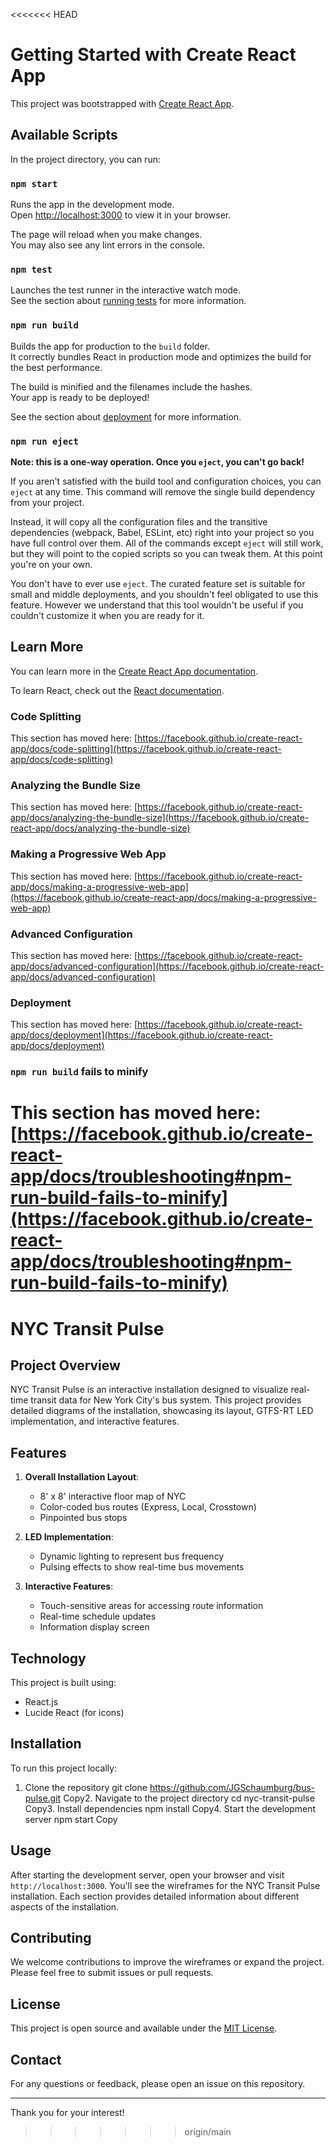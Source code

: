 <<<<<<< HEAD
# Getting Started with Create React App

This project was bootstrapped with [Create React App](https://github.com/facebook/create-react-app).

## Available Scripts

In the project directory, you can run:

### `npm start`

Runs the app in the development mode.\
Open [http://localhost:3000](http://localhost:3000) to view it in your browser.

The page will reload when you make changes.\
You may also see any lint errors in the console.

### `npm test`

Launches the test runner in the interactive watch mode.\
See the section about [running tests](https://facebook.github.io/create-react-app/docs/running-tests) for more information.

### `npm run build`

Builds the app for production to the `build` folder.\
It correctly bundles React in production mode and optimizes the build for the best performance.

The build is minified and the filenames include the hashes.\
Your app is ready to be deployed!

See the section about [deployment](https://facebook.github.io/create-react-app/docs/deployment) for more information.

### `npm run eject`

**Note: this is a one-way operation. Once you `eject`, you can't go back!**

If you aren't satisfied with the build tool and configuration choices, you can `eject` at any time. This command will remove the single build dependency from your project.

Instead, it will copy all the configuration files and the transitive dependencies (webpack, Babel, ESLint, etc) right into your project so you have full control over them. All of the commands except `eject` will still work, but they will point to the copied scripts so you can tweak them. At this point you're on your own.

You don't have to ever use `eject`. The curated feature set is suitable for small and middle deployments, and you shouldn't feel obligated to use this feature. However we understand that this tool wouldn't be useful if you couldn't customize it when you are ready for it.

## Learn More

You can learn more in the [Create React App documentation](https://facebook.github.io/create-react-app/docs/getting-started).

To learn React, check out the [React documentation](https://reactjs.org/).

### Code Splitting

This section has moved here: [https://facebook.github.io/create-react-app/docs/code-splitting](https://facebook.github.io/create-react-app/docs/code-splitting)

### Analyzing the Bundle Size

This section has moved here: [https://facebook.github.io/create-react-app/docs/analyzing-the-bundle-size](https://facebook.github.io/create-react-app/docs/analyzing-the-bundle-size)

### Making a Progressive Web App

This section has moved here: [https://facebook.github.io/create-react-app/docs/making-a-progressive-web-app](https://facebook.github.io/create-react-app/docs/making-a-progressive-web-app)

### Advanced Configuration

This section has moved here: [https://facebook.github.io/create-react-app/docs/advanced-configuration](https://facebook.github.io/create-react-app/docs/advanced-configuration)

### Deployment

This section has moved here: [https://facebook.github.io/create-react-app/docs/deployment](https://facebook.github.io/create-react-app/docs/deployment)

### `npm run build` fails to minify

This section has moved here: [https://facebook.github.io/create-react-app/docs/troubleshooting#npm-run-build-fails-to-minify](https://facebook.github.io/create-react-app/docs/troubleshooting#npm-run-build-fails-to-minify)
=======
# NYC Transit Pulse 

## Project Overview

NYC Transit Pulse is an interactive installation designed to visualize real-time transit data for New York City's bus system. This project provides detailed diqgrams of the installation, showcasing its layout, GTFS-RT LED implementation, and interactive features.

## Features

1. **Overall Installation Layout**: 
   - 8' x 8' interactive floor map of NYC
   - Color-coded bus routes (Express, Local, Crosstown)
   - Pinpointed bus stops

2. **LED Implementation**:
   - Dynamic lighting to represent bus frequency
   - Pulsing effects to show real-time bus movements

3. **Interactive Features**:
   - Touch-sensitive areas for accessing route information
   - Real-time schedule updates
   - Information display screen

## Technology

This project is built using:
- React.js
- Lucide React (for icons)

## Installation

To run this project locally:

1. Clone the repository
git clone https://github.com/JGSchaumburg/bus-pulse.git
Copy2. Navigate to the project directory
cd nyc-transit-pulse
Copy3. Install dependencies
npm install
Copy4. Start the development server
npm start
Copy
## Usage

After starting the development server, open your browser and visit `http://localhost:3000`. You'll see the wireframes for the NYC Transit Pulse installation. Each section provides detailed information about different aspects of the installation.

## Contributing

We welcome contributions to improve the wireframes or expand the project. Please feel free to submit issues or pull requests.

## License

This project is open source and available under the [MIT License](LICENSE).

## Contact

For any questions or feedback, please open an issue on this repository.

---

Thank you for your interest!
>>>>>>> origin/main
